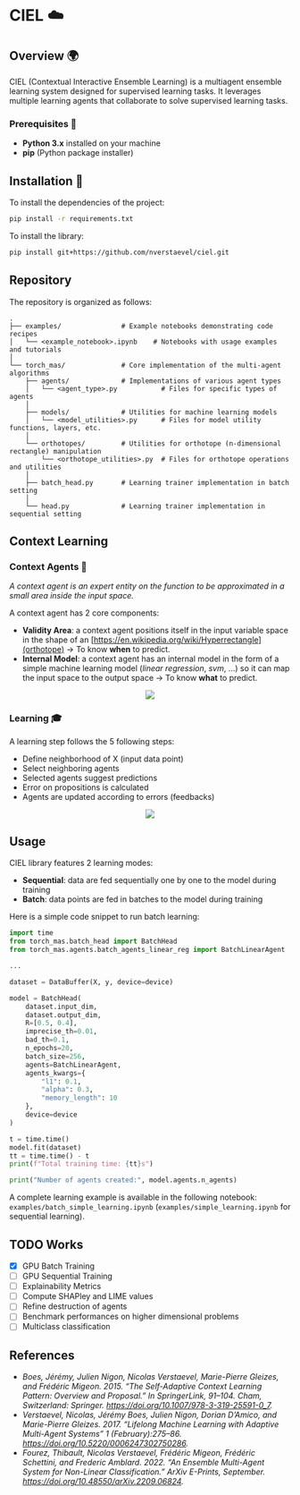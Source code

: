# CIEL ☁️

## Overview 🌍

CIEL (Contextual Interactive Ensemble Learning) is a multiagent ensemble learning system designed for supervised learning tasks. It leverages multiple learning agents that collaborate to solve supervised learning tasks.

### Prerequisites 🔑

- **Python 3.x** installed on your machine
- **pip** (Python package installer)

## Installation 💾

To install the dependencies of the project:

```bash
pip install -r requirements.txt
```

To install the library:

```bash
pip install git+https://github.com/nverstaevel/ciel.git
```

## Repository

The repository is organized as follows:

```
.
├── examples/               # Example notebooks demonstrating code recipes
│   └── <example_notebook>.ipynb    # Notebooks with usage examples and tutorials
│
└── torch_mas/              # Core implementation of the multi-agent algorithms
    ├── agents/             # Implementations of various agent types
    │   └── <agent_type>.py           # Files for specific types of agents
    │
    ├── models/             # Utilities for machine learning models
    │   └── <model_utilities>.py      # Files for model utility functions, layers, etc.
    │
    └── orthotopes/         # Utilities for orthotope (n-dimensional rectangle) manipulation
        └── <orthotope_utilities>.py  # Files for orthotope operations and utilities
    │
    ├── batch_head.py       # Learning trainer implementation in batch setting
    │
    └── head.py             # Learning trainer implementation in sequential setting
```

## Context Learning

### Context Agents 🤖

_A context agent is an expert entity on the function to be approximated in a small area inside the input space._

A context agent has 2 core components:

- **Validity Area**: a context agent positions itself in the input variable space in the shape of an [https://en.wikipedia.org/wiki/Hyperrectangle](orthotope) → To know **when** to predict.
- **Internal Model**: a context agent has an internal model in the form of a simple machine learning model (_linear regression_, _svm_, ...) so it can map the input space to the output space → To know **what** to predict.

<p align="center"><image src="images/context_agent_structure.png"></p>

### Learning 🎓

A learning step follows the 5 following steps:

- Define neighborhood of X (input data point)
- Select neighboring agents
- Selected agents suggest predictions
- Error on propositions is calculated
- Agents are updated according to errors (feedbacks)

<p align="center"><image src="images/learning_with_context_agents.gif"></p>

## Usage

CIEL library features 2 learning modes:

- **Sequential**: data are fed sequentially one by one to the model during training
- **Batch**: data points are fed in batches to the model during training

Here is a simple code snippet to run batch learning:

```python
import time
from torch_mas.batch_head import BatchHead
from torch_mas.agents.batch_agents_linear_reg import BatchLinearAgent

...

dataset = DataBuffer(X, y, device=device)

model = BatchHead(
    dataset.input_dim,
    dataset.output_dim,
    R=[0.5, 0.4],
    imprecise_th=0.01,
    bad_th=0.1,
    n_epochs=20,
    batch_size=256,
    agents=BatchLinearAgent,
    agents_kwargs={
        "l1": 0.1,
        "alpha": 0.3,
        "memory_length": 10
    },
    device=device
)

t = time.time()
model.fit(dataset)
tt = time.time() - t
print(f"Total training time: {tt}s")

print("Number of agents created:", model.agents.n_agents)
```

A complete learning example is available in the following notebook: `examples/batch_simple_learning.ipynb` (`examples/simple_learning.ipynb` for sequential learning).

## TODO Works

- [x] GPU Batch Training
- [ ] GPU Sequential Training
- [ ] Explainability Metrics
- [ ] Compute SHAPley and LIME values
- [ ] Refine destruction of agents
- [ ] Benchmark performances on higher dimensional problems
- [ ] Multiclass classification

## References

- _Boes, Jérémy, Julien Nigon, Nicolas Verstaevel, Marie-Pierre Gleizes, and Frédéric Migeon. 2015. “The Self-Adaptive Context Learning Pattern: Overview and Proposal.” In SpringerLink, 91–104. Cham, Switzerland: Springer. https://doi.org/10.1007/978-3-319-25591-0_7._
- _Verstaevel, Nicolas, Jérémy Boes, Julien Nigon, Dorian D’Amico, and Marie-Pierre Gleizes. 2017. “Lifelong Machine Learning with Adaptive Multi-Agent Systems” 1 (February):275–86. https://doi.org/10.5220/0006247302750286._
- _Fourez, Thibault, Nicolas Verstaevel, Frédéric Migeon, Frédéric Schettini, and Frederic Amblard. 2022. “An Ensemble Multi-Agent System for Non-Linear Classification.” ArXiv E-Prints, September. https://doi.org/10.48550/arXiv.2209.06824._
